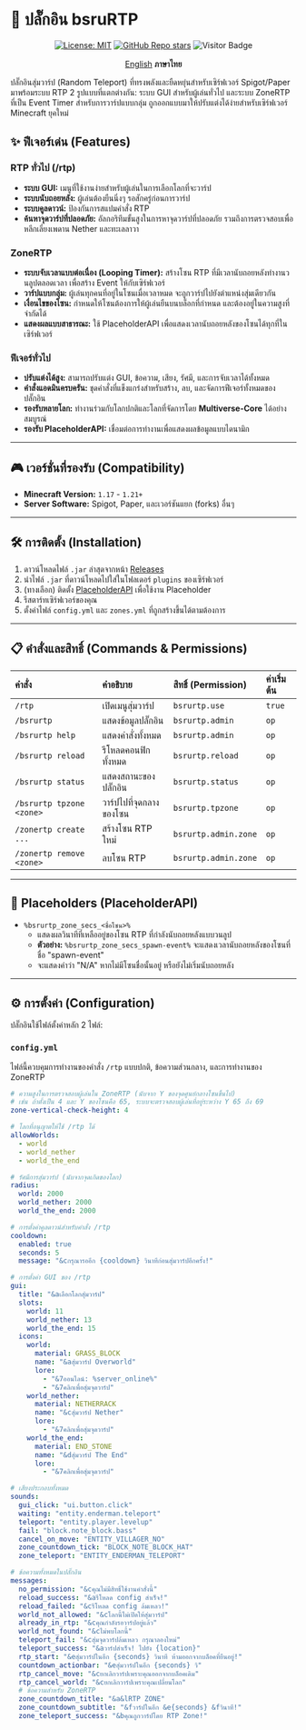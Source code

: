 ﻿# 🔌 ปลั๊กอิน bsruRTP

<div align="center">
  
[![License: MIT](https://img.shields.io/badge/License-MIT-yellow.svg)](https://opensource.org/licenses/MIT)
[![GitHub Repo stars](https://img.shields.io/github/stars/Nattapat2871/BsruRTP?style=flat-square)](https://github.com/Nattapat2871/BsruRTP/stargazers)
![Visitor Badge](https://api.visitorbadge.io/api/VisitorHit?user=Nattapat2871&repo=BsruRTP&countColor=%237B1E7A&style=flat-square)

</div>

<p align= "center">
        <a href="/README.md">English</a>   <b>ภาษาไทย</b>　




ปลั๊กอินสุ่มวาร์ป (Random Teleport) ที่ทรงพลังและยืดหยุ่นสำหรับเซิร์ฟเวอร์ Spigot/Paper มาพร้อมระบบ RTP 2 รูปแบบที่แตกต่างกัน: ระบบ GUI สำหรับผู้เล่นทั่วไป และระบบ ZoneRTP ที่เป็น Event Timer สำหรับการวาร์ปแบบกลุ่ม ถูกออกแบบมาให้ปรับแต่งได้ง่ายสำหรับเซิร์ฟเวอร์ Minecraft ยุคใหม่


## ✨ ฟีเจอร์เด่น (Features)

### RTP ทั่วไป (/rtp)
- **ระบบ GUI:** เมนูที่ใช้งานง่ายสำหรับผู้เล่นในการเลือกโลกที่จะวาร์ป
- **ระบบนับถอยหลัง:** ผู้เล่นต้องยืนนิ่งๆ รอสักครู่ก่อนการวาร์ป
- **ระบบคูลดาวน์:** ป้องกันการสแปมคำสั่ง RTP
- **ค้นหาจุดวาร์ปที่ปลอดภัย:** อัลกอริทึมขั้นสูงในการหาจุดวาร์ปที่ปลอดภัย รวมถึงการตรวจสอบเพื่อหลีกเลี่ยงเพดาน Nether และทะเลลาวา

### ZoneRTP
- **ระบบจับเวลาแบบต่อเนื่อง (Looping Timer):** สร้างโซน RTP ที่มีเวลานับถอยหลังทำงานวนลูปตลอดเวลา เพื่อสร้าง Event ให้กับเซิร์ฟเวอร์
- **วาร์ปแบบกลุ่ม:** ผู้เล่นทุกคนที่อยู่ในโซนเมื่อเวลาหมด จะถูกวาร์ปไปยังตำแหน่งสุ่มเดียวกัน
- **เงื่อนไขของโซน:** กำหนดให้โซนต้องการให้ผู้เล่นยืนบนบล็อกที่กำหนด และต้องอยู่ในความสูงที่จำกัดได้
- **แสดงผลแบบสาธารณะ:** ใช้ PlaceholderAPI เพื่อแสดงเวลานับถอยหลังของโซนได้ทุกที่ในเซิร์ฟเวอร์

### ฟีเจอร์ทั่วไป
- **ปรับแต่งได้สูง:** สามารถปรับแต่ง GUI, ข้อความ, เสียง, รัศมี, และการจับเวลาได้ทั้งหมด
- **คำสั่งแอดมินครบครัน:** ชุดคำสั่งที่แข็งแกร่งสำหรับสร้าง, ลบ, และจัดการฟีเจอร์ทั้งหมดของปลั๊กอิน
- **รองรับหลายโลก:** ทำงานร่วมกับโลกปกติและโลกที่จัดการโดย **Multiverse-Core** ได้อย่างสมบูรณ์
- **รองรับ PlaceholderAPI:** เชื่อมต่อการทำงานเพื่อแสดงผลข้อมูลแบบไดนามิก

---
## 🎮 เวอร์ชั่นที่รองรับ (Compatibility)

- **Minecraft Version:** `1.17` - `1.21+`
- **Server Software:** Spigot, Paper, และเวอร์ชันแยก (forks) อื่นๆ

---
## 🛠️ การติดตั้ง (Installation)

1.  ดาวน์โหลดไฟล์ `.jar` ล่าสุดจากหน้า [Releases](https://github.com/Nattapat2871/BsruRTP/releases)
2.  นำไฟล์ `.jar` ที่ดาวน์โหลดไปใส่ในโฟลเดอร์ `plugins` ของเซิร์ฟเวอร์
3.  (ทางเลือก) ติดตั้ง [PlaceholderAPI](https://www.spigotmc.org/resources/placeholderapi.624/) เพื่อใช้งาน Placeholder
4.  รีสตาร์ทเซิร์ฟเวอร์ของคุณ
5.  ตั้งค่าไฟล์ `config.yml` และ `zones.yml` ที่ถูกสร้างขึ้นได้ตามต้องการ

---
## 📋 คำสั่งและสิทธิ์ (Commands & Permissions)

| คำสั่ง | คำอธิบาย | สิทธิ์ (Permission) | ค่าเริ่มต้น |
| :--- | :--- | :--- | :--- |
| `/rtp` | เปิดเมนูสุ่มวาร์ป | `bsrurtp.use` | `true` |
| `/bsrurtp` | แสดงข้อมูลปลั๊กอิน | `bsrurtp.admin` | `op` |
| `/bsrurtp help` | แสดงคำสั่งทั้งหมด | `bsrurtp.admin` | `op` |
| `/bsrurtp reload` | รีโหลดคอนฟิกทั้งหมด | `bsrurtp.reload` | `op` |
| `/bsrurtp status` | แสดงสถานะของปลั๊กอิน | `bsrurtp.status` | `op` |
| `/bsrurtp tpzone <zone>` | วาร์ปไปที่จุดกลางของโซน | `bsrurtp.tpzone` | `op` |
| `/zonertp create ...` | สร้างโซน RTP ใหม่ | `bsrurtp.admin.zone` | `op` |
| `/zonertp remove <zone>` | ลบโซน RTP | `bsrurtp.admin.zone` | `op` |

---
## 🔌 Placeholders (PlaceholderAPI)

- `%bsrurtp_zone_secs_<ชื่อโซน>%`
    - แสดงผลวินาทีที่เหลืออยู่ของโซน RTP ที่กำลังนับถอยหลังแบบวนลูป
    - **ตัวอย่าง:** `%bsrurtp_zone_secs_spawn-event%` จะแสดงเวลานับถอยหลังของโซนที่ชื่อ "spawn-event"
    - จะแสดงคำว่า "N/A" หากไม่มีโซนชื่อนั้นอยู่ หรือยังไม่เริ่มนับถอยหลัง

---
## ⚙️ การตั้งค่า (Configuration)

ปลั๊กอินใช้ไฟล์ตั้งค่าหลัก 2 ไฟล์:

### `config.yml`
ไฟล์นี้ควบคุมการทำงานของคำสั่ง `/rtp` แบบปกติ, ข้อความส่วนกลาง, และการทำงานของ ZoneRTP

```yaml
# ความสูงในการตรวจสอบผู้เล่นใน ZoneRTP (นับจาก Y ของจุดศูนย์กลางโซนขึ้นไป)
# เช่น ถ้าตั้งเป็น 4 และ Y ของโซนคือ 65, ระบบจะตรวจสอบผู้เล่นที่อยู่ระหว่าง Y 65 ถึง 69
zone-vertical-check-height: 4

# โลกที่อนุญาตให้ใช้ /rtp ได้
allowWorlds:
  - world
  - world_nether
  - world_the_end

# รัศมีการสุ่มวาร์ป (นับจากจุดเกิดของโลก)
radius:
  world: 2000
  world_nether: 2000
  world_the_end: 2000

# การตั้งค่าคูลดาวน์สำหรับคำสั่ง /rtp
cooldown:
  enabled: true
  seconds: 5
  message: "&cกรุณารออีก {cooldown} วินาทีก่อนสุ่มวาร์ปอีกครั้ง!"

# การตั้งค่า GUI ของ /rtp
gui:
  title: "&aเลือกโลกสุ่มวาร์ป"
  slots:
    world: 11
    world_nether: 13
    world_the_end: 15
  icons:
    world:
      material: GRASS_BLOCK
      name: "&aสุ่มวาร์ป Overworld"
      lore:
        - "&7ออนไลน์: %server_online%"
        - "&7คลิกเพื่อสุ่มจุดวาร์ป"
    world_nether:
      material: NETHERRACK
      name: "&cสุ่มวาร์ป Nether"
      lore:
        - "&7คลิกเพื่อสุ่มจุดวาร์ป"
    world_the_end:
      material: END_STONE
      name: "&dสุ่มวาร์ป The End"
      lore:
        - "&7คลิกเพื่อสุ่มจุดวาร์ป"

# เสียงประกอบทั้งหมด
sounds:
  gui_click: "ui.button.click"
  waiting: "entity.enderman.teleport"
  teleport: "entity.player.levelup"
  fail: "block.note_block.bass"
  cancel_on_move: "ENTITY_VILLAGER_NO"
  zone_countdown_tick: "BLOCK_NOTE_BLOCK_HAT"
  zone_teleport: "ENTITY_ENDERMAN_TELEPORT"

# ข้อความทั้งหมดในปลั๊กอิน
messages:
  no_permission: "&cคุณไม่มีสิทธิ์ใช้งานคำสั่งนี้"
  reload_success: "&aรีโหลด config สำเร็จ!"
  reload_failed: "&cรีโหลด config ล้มเหลว!"
  world_not_allowed: "&cโลกนี้ไม่เปิดให้สุ่มวาร์ป"
  already_in_rtp: "&cคุณกำลังรอวาร์ปอยู่แล้ว"
  world_not_found: "&cไม่พบโลกนี้"
  teleport_fail: "&cสุ่มจุดวาร์ปล้มเหลว กรุณาลองใหม่"
  teleport_success: "&aวาร์ปสำเร็จ! ไปยัง {location}"
  rtp_start: "&eสุ่มวาร์ปในอีก {seconds} วินาที ห้ามออกจากบล็อคที่ยืนอยู่!"
  countdown_actionbar: "&eสุ่มวาร์ปในอีก {seconds} วิ"
  rtp_cancel_move: "&cยกเลิกวาร์ปเพราะคุณออกจากบล็อคเดิม"
  rtp_cancel_world: "&cยกเลิกวาร์ปเพราะคุณเปลี่ยนโลก"
  # ข้อความสำหรับ ZoneRTP
  zone_countdown_title: "&a&lRTP ZONE"
  zone_countdown_subtitle: "&fวาร์ปในอีก &e{seconds} &fวินาที!"
  zone_teleport_success: "&bคุณถูกวาร์ปโดย RTP Zone!"
